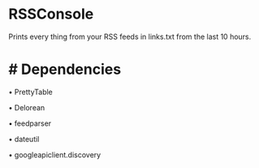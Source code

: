 # RSSConsole
Prints every thing from your RSS feeds in links.txt from the last 10 hours.

# # Dependencies

• PrettyTable

• Delorean

• feedparser

• dateutil

• googleapiclient.discovery
